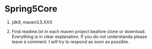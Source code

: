 # Spring5Core

1. jdk9, maven3.5.XXX

2. Find readme.txt in each maven project beafore clone or download. Everything is in clear explanation.
If you do not understanda please leave a comment. I will try to respond as soon as possible.
